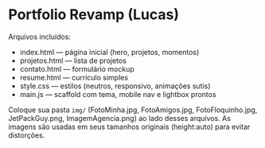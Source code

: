 # Portfolio Revamp (Lucas)

Arquivos incluídos:
- index.html — página inicial (hero, projetos, momentos)
- projetos.html — lista de projetos
- contato.html — formulário mockup
- resume.html — currículo simples
- style.css — estilos (neutros, responsivo, animações sutis)
- main.js — scaffold com tema, mobile nav e lightbox prontos

Coloque sua pasta `img/` (FotoMinha.jpg, FotoAmigos.jpg, FotoFloquinho.jpg, JetPackGuy.png, ImagemAgencia.png) ao lado desses arquivos. As imagens são usadas em seus tamanhos originais (height:auto) para evitar distorções.
